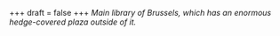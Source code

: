 
+++
draft = false
+++
_Main library of Brussels, which has an enormous hedge-covered plaza outside of it._
